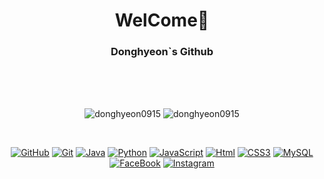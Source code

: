 <h1 align="center">WelCome👋</h3>
<h3 align="center">Donghyeon`s Github</h3>
<br><br><br>

<p align = "center"><img src="https://github-readme-stats.vercel.app/api?username=donghyeon0915&show_icons=true&locale=en" alt="donghyeon0915" />
  <img src="https://github-readme-stats.vercel.app/api/top-langs?username=donghyeon0915&show_icons=true&locale=en&layout=compact" alt="donghyeon0915" />
</p>

<br>

<p align="center"> 
  
  <center>
  
  [![GitHub](http://img.shields.io/badge/-Git%20Hub-black?style=flat-square&logo=github&link=https://Donghyeon0915.github.io/)](https://Donghyeon0915.github.io/) 
  [![Git](http://img.shields.io/badge/-Git-f05032?style=flat-square&logo=git&logoColor=white&link=)]()
  [![Java](http://img.shields.io/badge/-Java-007396?style=flat-square&logo=java&link=)]()
  [![Python](http://img.shields.io/badge/-Python-3776ab?style=flat-square&logo=python&logoColor=white&link=)]()
  [![JavaScript](http://img.shields.io/badge/-JavaScript-f7df1e?style=flat-square&logo=javascript&logoColor=black&link=)]()
  [![Html](http://img.shields.io/badge/-Html-e34f26?style=flat-square&logo=html5&logoColor=white&link=)]()
  [![CSS3](http://img.shields.io/badge/-CSS3-1572B6?style=flat-square&logo=css3&logoColor=white&link=)]()
  [![MySQL](http://img.shields.io/badge/-MySQL-4479a1?style=flat-square&logo=MySQL&logoColor=white&link=)]()
  [![FaceBook](http://img.shields.io/badge/-FaceBook-1877F2?style=flat-square&logo=facebook&logoColor=white&link=https://zzsza.github.io/)]()
  [![Instagram](http://img.shields.io/badge/-Instagram-e4405f?style=flat-square&logo=instagram&logoColor=white&link=)]()
  
  </center>
 </p>
